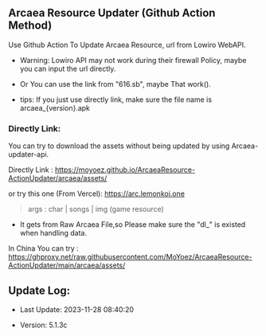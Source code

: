 ## Arcaea Resource Updater (Github Action Method)

Use Github Action To Update Arcaea Resource, url from Lowiro WebAPI.

* Warning: Lowiro API may not work during their firewall Policy, maybe you can input the url directly.

* Or You can use the link from "616.sb", maybe That work().

* tips: If you just use directly link, make sure the file name is arcaea_{version}.apk

### Directly Link:

You can try to download the assets without being updated by using Arcaea-updater-api.

Directly Link : https://moyoez.github.io/ArcaeaResource-ActionUpdater/arcaea/assets/

or try this one (From Vercel): https://arc.lemonkoi.one

> args : char | songs | img (game resource)

* It gets from Raw Arcaea File,so Please make sure the "dl_" is existed when handling data. 

In China You can try : https://ghproxy.net/raw.githubusercontent.com/MoYoez/ArcaeaResource-ActionUpdater/main/arcaea/assets/


## Update Log:


* Last Update: 2023-11-28 08:40:20

* Version: 5.1.3c